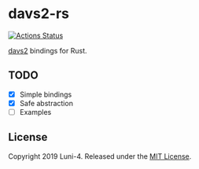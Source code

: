 # davs2-rs

[![Actions Status](https://github.com/rust-av/davs2-rs/workflows/davs2/badge.svg)](https://github.com/rust-av/davs2-rs/actions)

[davs2](https://github.com/pkuvcl/davs2) bindings for Rust.

## TODO
- [x] Simple bindings
- [x] Safe abstraction
- [ ] Examples

## License

Copyright 2019 Luni-4. Released under the [MIT License](LICENSE).
